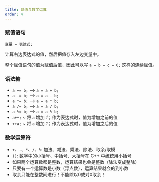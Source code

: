 ```yaml
---
title: 赋值与数学运算
order: 4
---
```


### 赋值语句

`变量 = 表达式;`

计算右边表达式的值，然后把值存入左边变量中。

整个赋值语句的值为赋值后值，因此可以写 `a = b = c = 0;` 这样的连续赋值。

### 语法糖

- `a += b;` —> `a = a + b;`
- `a -= b;` —> `a = a - b;`
- `a *= b;` —> `a = a * b;`
- `a /= b;` —> `a = a / b;`
- `a %= b;` —> `a = a % b;`
- `a++;` ~ 将 `a` 增加 *1*；作为表达式时，值为增加之前的值
- `++a;` ~ 将 `a` 增加 *1*；作为表达式时，值为增加之后的值

### 数学运算符

- `+`、`-`、`*`、`/`、`%`: 加法、减法、乘法、除法、取余/取模
- `()`: 数学中的小括号、中括号、大括号在 C++ 中统统用小括号
- 如果两个运算数都是整数，运算结果也会是整数（除法变成整除）
- 只要有一个运算数是小数（浮点数），运算结果就会的到小数
- 取余只能在整数间进行！不能除以0或对0取余！

